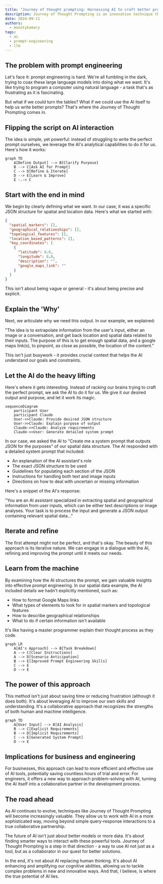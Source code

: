 ```yaml
---
title: "Journey of thought prompting: Harnessing AI to craft better prompts"
description: Journey of Thought Prompting is an innovative technique that leverages AI to craft more effective prompts for large language models. This approach uses the analytical capabilities of AI assistants to help users create detailed system prompts, fill in missing details, and iteratively refine their prompt engineering skills. It represents a shift towards collaborative AI interaction, enhancing problem-solving capabilities for businesses and engineers.
date: 2024-09-11
authors:
  - monotykamary
tags:
  - ai
  - prompt-engineering
  - llm
---
```


## The problem with prompt engineering

Let's face it: prompt engineering is hard. We're all fumbling in the dark, trying to coax these large language models into doing what we want. It's like trying to program a computer using natural language - a task that's as frustrating as it is fascinating.

But what if we could turn the tables? What if we could use the AI itself to help us write better prompts? That's where the Journey of Thought Prompting comes in.

## Flipping the script on AI interaction

The idea is simple, yet powerful: instead of struggling to write the perfect prompt ourselves, we leverage the AI's analytical capabilities to do it for us. Here's how it works:

```mermaid
graph TD
    A[Define Output] --> B[Clarify Purpose]
    B --> C[Ask AI for Prompt]
    C --> D[Refine & Iterate]
    D --> E[Learn & Improve]
    E -.-> C
```

## Start with the end in mind

We begin by clearly defining what we want. In our case, it was a specific JSON structure for spatial and location data. Here's what we started with:

```json
{
  "spatial_markers": [],
  "geographical_relationships": [],
  "topological_features": [],
  "location_based_patterns": [],
  "key_coordinates": [
    {
      "latitude": 0.0,
      "longitude": 0.0,
      "description": "",
      "google_maps_link": ""
    }
  ]
}
```

This isn't about being vague or general - it's about being precise and explicit.

## Explain the 'Why'

Next, we articulate why we need this output. In our example, we explained:

"The idea is to extrapolate information from the user's input, either an image or a conversation, and get back location and spatial data related to their inputs. The purpose of this is to get enough spatial data, and a google maps link(s), to pinpoint, as close as possible, the location of the content."

This isn't just busywork - it provides crucial context that helps the AI understand our goals and constraints.

## Let the AI do the heavy lifting

Here's where it gets interesting. Instead of racking our brains trying to craft the perfect prompt, we ask the AI to do it for us. We give it our desired output and purpose, and let it work its magic.

```mermaid
sequenceDiagram
    participant User
    participant Claude
    User->>Claude: Provide desired JSON structure
    User->>Claude: Explain purpose of output
    Claude->>Claude: Analyze requirements
    Claude->>User: Generate detailed system prompt
```

In our case, we asked the AI to "Create me a system prompt that outputs JSON for the purposes" of our spatial data structure. The AI responded with a detailed system prompt that included:

- An explanation of the AI assistant's role
- The exact JSON structure to be used
- Guidelines for populating each section of the JSON
- Instructions for handling both text and image inputs
- Directions on how to deal with uncertain or missing information

Here's a snippet of the AI's response:

"You are an AI assistant specialized in extracting spatial and geographical information from user inputs, which can be either text descriptions or image analyses. Your task is to process the input and generate a JSON output containing relevant spatial data..."

## Iterate and refine

The first attempt might not be perfect, and that's okay. The beauty of this approach is its iterative nature. We can engage in a dialogue with the AI, refining and improving the prompt until it meets our needs.

## Learn from the machine

By examining how the AI structures the prompt, we gain valuable insights into effective prompt engineering. In our spatial data example, the AI included details we hadn't explicitly mentioned, such as:

- How to format Google Maps links
- What types of elements to look for in spatial markers and topological features
- How to describe geographical relationships
- What to do if certain information isn't available

It's like having a master programmer explain their thought process as they code.

```mermaid
graph LR
    A[AI's Approach] --> B[Task Breakdown]
    A --> C[Clear Instructions]
    A --> D[Scenario Anticipation]
    B --> E[Improved Prompt Engineering Skills]
    C --> E
    D --> E
```

## The power of this approach

This method isn't just about saving time or reducing frustration (although it does both). It's about leveraging AI to improve our own skills and understanding. It's a collaborative approach that recognizes the strengths of both human and machine intelligence.

```mermaid
graph TD
    A[User Input] --> B[AI Analysis]
    B --> C[Explicit Requirements]
    B --> D[Implicit Requirements]
    C --> E[Generated System Prompt]
    D --> E
```

## Implications for business and engineering

For businesses, this approach can lead to more efficient and effective use of AI tools, potentially saving countless hours of trial and error. For engineers, it offers a new way to approach problem-solving with AI, turning the AI itself into a collaborative partner in the development process.

## The road ahead

As AI continues to evolve, techniques like Journey of Thought Prompting will become increasingly valuable. They allow us to work with AI in a more sophisticated way, moving beyond simple query-response interactions to a true collaborative partnership.

The future of AI isn't just about better models or more data. It's about finding smarter ways to interact with these powerful tools. Journey of Thought Prompting is a step in that direction - a way to use AI not just as a tool, but as a collaborator in our quest for better solutions.

In the end, it's not about AI replacing human thinking. It's about AI enhancing and amplifying our cognitive abilities, allowing us to tackle complex problems in new and innovative ways. And that, I believe, is where the true potential of AI lies.
